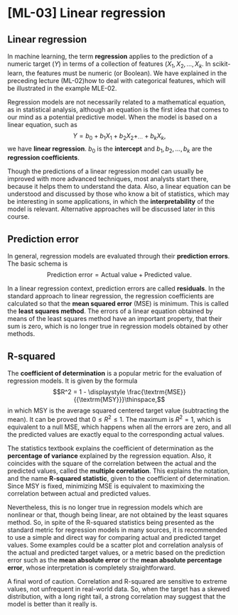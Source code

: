 # [ML-03] Linear regression

## Linear regression

In machine learning, the term **regression** applies to the prediction of a numeric target ($Y$) in terms of a collection of features ($X_1, X_2, \dots, X_k$. In scikit-learn, the features must be numeric (or Boolean). We have explained in the preceding lecture (ML-02)how to deal with categorical features, which will be illustrated in the example MLE-02. 

Regression models are not necessarily related to a mathematical equation, as in statistical analysis, although an equation is the first idea that comes to our mind as a potential  predictive model. When the model is based on a linear equation, such as
$$Y = b_0 + b_1X_1 + b_2X_2 +_ \cdots + b_kX_k,$$
we have **linear regression**. $b_0$ is the **intercept** and $b_1, b_2, \dots, b_k$ are the **regression coefficients**.

Though the predictions of a linear regression model can usually be improved with more advanced techniques, most analysts start there, because it helps them to understand the data. Also, a linear equation can be understood and discussed by those who know a bit of statistics, which may be interesting in some applications, in which the **interpretability** of the model is relevant. Alternative approaches will be discussed later in this course.

## Prediction error

In general, regression models are evaluated through their **prediction errors**. The basic schema is
$$\textrm{Prediction\ error} = \textrm{Actual\ value} + \textrm{Predicted\ value}.$$

In a linear regression context, prediction errors are called **residuals**. In the standard approach to linear regression, the regression coefficients are calculated so that the **mean squared error** (MSE) is minimum. This is called the **least squares method**. The errors of a linear equation obtained by means of the least squares method have an important property, that their sum is zero, which is no longer true in regression models obtained by other methods. 

## R-squared

The **coefficient of determination** is a popular metric for the evaluation of regression models. It is given by the formula
$$R^2 = 1 - \displaystyle \frac{\textrm{MSE}}{{\textrm{MSY}}}\thinspace,$$ 
in which MSY is the average squared centered target value (subtracting the mean). It can be proved that $0 \le R^2 \le 1$. The maximum is $R^2 = 1$, which is equivalent to a null MSE, which happens when all the errors are zero, and all the predicted values are exactly equal to the corresponding actual values.

The statistics textbook explains the coefficient of determination as the **percentage of variance** explained by the regression equation. Also, it coincides with the square of the correlation between the actual and the predicted values, called the **multiple correlation**. This explains the notation, and the name **R-squared statistic**, given to the coefficient of determination. Since MSY is fixed, minimizing MSE is equivalent to maximixing the correlation between actual and predicted values. 

Nevertheless, this is no longer true in regression models which are nonlinear or that, though being linear, are not obtained by the least squares method. So, in spite of the R-squared statistics being presented as the standard metric for regression models in many sources, it is recommended to use a simple and direct way for comparing actual and predicted target values. Some examples could be a scatter plot and correlation analysis of the actual and predicted target values, or a metric based on the prediction error such as the **mean absolute error** or the **mean absolute percentage error**, whose interpretation is completely straightforward.

A final word of caution. Correlation and R-squared are sensitive to extreme values, not unfrequent in real-world data. So, when the target has a skewed distribution, with a long right tail, a strong correlation may suggest that the model is better than it really is. 
